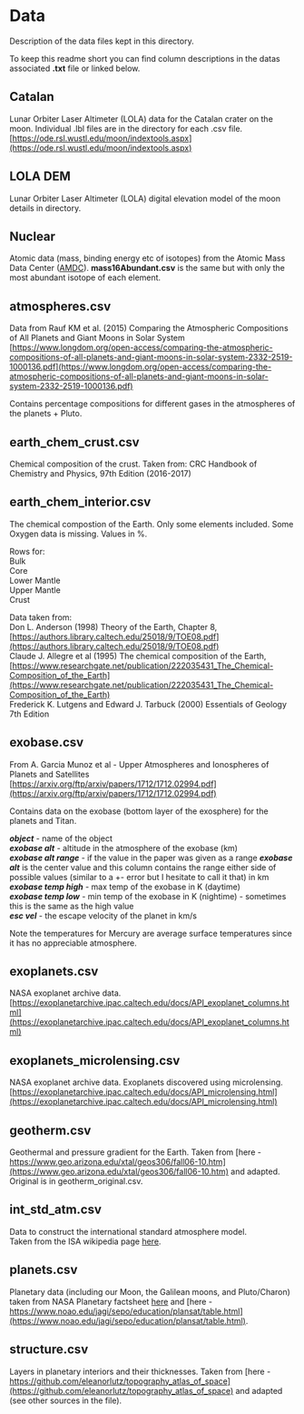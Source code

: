 # Data

Description of the data files kept in this directory.

To keep this readme short you can find column descriptions in the datas associated **.txt** file or linked below.

## Catalan

Lunar Orbiter Laser Altimeter (LOLA) data for the Catalan crater on the moon.
Individual .lbl files are in the directory for each .csv file.
[https://ode.rsl.wustl.edu/moon/indextools.aspx](https://ode.rsl.wustl.edu/moon/indextools.aspx)

## LOLA DEM

Lunar Orbiter Laser Altimeter (LOLA) digital elevation model of the moon details in directory.

## Nuclear

Atomic data (mass, binding energy etc of isotopes) from the Atomic Mass Data Center ([AMDC](http://amdc.impcas.ac.cn/filel.html)).
**mass16Abundant.csv** is the same but with only the most abundant isotope of each element.

## atmospheres.csv

Data from Rauf KM et al. (2015) Comparing the Atmospheric Compositions of All Planets and Giant Moons in Solar System [https://www.longdom.org/open-access/comparing-the-atmospheric-compositions-of-all-planets-and-giant-moons-in-solar-system-2332-2519-1000136.pdf](https://www.longdom.org/open-access/comparing-the-atmospheric-compositions-of-all-planets-and-giant-moons-in-solar-system-2332-2519-1000136.pdf) 

Contains percentage compositions for different gases in the atmospheres of the planets + Pluto.

## earth_chem_crust.csv

Chemical composition of the crust.
Taken from: CRC Handbook of Chemistry and Physics, 97th Edition (2016-2017)

## earth_chem_interior.csv

The chemical compostion of the Earth.
Only some elements included. Some Oxygen data is missing. Values in %.

Rows for:  
Bulk  
Core  
Lower Mantle  
Upper Mantle  
Crust

Data taken from:  
Don L. Anderson (1998) Theory of the Earth, Chapter 8, [https://authors.library.caltech.edu/25018/9/TOE08.pdf](https://authors.library.caltech.edu/25018/9/TOE08.pdf)  
Claude J. Allegre et al (1995) The chemical composition of the Earth, [https://www.researchgate.net/publication/222035431_The_Chemical-Composition_of_the_Earth](https://www.researchgate.net/publication/222035431_The_Chemical-Composition_of_the_Earth)  
Frederick K. Lutgens and Edward J. Tarbuck (2000) Essentials of Geology 7th Edition

## exobase.csv

From A. Garcia Munoz et al - Upper Atmospheres and Ionospheres of Planets and Satellites [https://arxiv.org/ftp/arxiv/papers/1712/1712.02994.pdf](https://arxiv.org/ftp/arxiv/papers/1712/1712.02994.pdf)

Contains data on the exobase (bottom layer of the exosphere) for the planets and Titan.

***object*** - name of the object  
***exobase alt*** - altitude in the atmosphere of the exobase (km)  
***exobase alt range*** - if the value in the paper was given as a range ***exobase alt*** is the center value and this column contains the range either side of possible values (similar to a +- error but I hesitate to call it that) in km  
***exobase temp high*** - max temp of the exobase in K (daytime)  
***exobase temp low*** - min temp of the exobase in K (nightime) - sometimes this is the same as the high value  
***esc vel*** - the escape velocity of the planet in km/s

Note the temperatures for Mercury are average surface temperatures since it has no appreciable atmosphere.

## exoplanets.csv

NASA exoplanet archive data.
[https://exoplanetarchive.ipac.caltech.edu/docs/API_exoplanet_columns.html](https://exoplanetarchive.ipac.caltech.edu/docs/API_exoplanet_columns.html)

## exoplanets_microlensing.csv

NASA exoplanet archive data. Exoplanets discovered using microlensing.
[https://exoplanetarchive.ipac.caltech.edu/docs/API_microlensing.html](https://exoplanetarchive.ipac.caltech.edu/docs/API_microlensing.html)

## geotherm.csv

Geothermal and pressure gradient for the Earth. Taken from [here - https://www.geo.arizona.edu/xtal/geos306/fall06-10.htm](https://www.geo.arizona.edu/xtal/geos306/fall06-10.htm) and adapted. Original is in geotherm_original.csv.

## int_std_atm.csv

Data to construct the international standard atmosphere model.  
Taken from the ISA wikipedia page [here](https://en.wikipedia.org/wiki/International_Standard_Atmosphere).

## planets.csv

Planetary data (including our Moon, the Galilean moons, and Pluto/Charon) taken from NASA Planetary factsheet [here](https://nssdc.gsfc.nasa.gov/planetary/factsheet/) and [here - https://www.noao.edu/jagi/sepo/education/plansat/table.html](https://www.noao.edu/jagi/sepo/education/plansat/table.html).

## structure.csv

Layers in planetary interiors and their thicknesses.
Taken from [here - https://github.com/eleanorlutz/topography_atlas_of_space](https://github.com/eleanorlutz/topography_atlas_of_space) and adapted (see other sources in the file).
